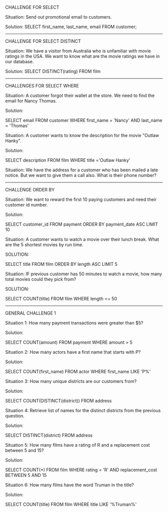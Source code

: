 CHALLENGE FOR SELECT

Situation: Send out promotional email to customers.

Solution: SELECT first_name, last_name, email FROM customer;

---

CHALLENGE FOR SELECT DISTINCT

Situation: We have a visitor from Australia who is unfamiliar with movie ratings in the USA. We want to know what are the movie ratings we have in our database.

Solution: SELECT DISTINCT(rating) FROM film

---

CHALLENGES FOR SELECT WHERE

Situation: A customer forgot their wallet at the store. We need to find the email for Nancy Thomas.

Solution:

SELECT email
FROM customer
WHERE first_name = 'Nancy' AND last_name = 'Thomas'

Situation: A customer wants to know the description for the movie "Outlaw Hanky".

Solution:

SELECT description
FROM film
WHERE title ='Outlaw Hanky'

Situation: We have the address for a customer who has been mailed a late notice. But we want to give them a call also. What is their phone number?

---

CHALLENGE ORDER BY

Situation: We want to reward the first 10 paying customers and need their customer id number.

Solution:

SELECT customer_id
FROM payment
ORDER BY payment_date ASC
LIMIT 10

Situation: A customer wants to watch a movie over their lunch break. What are the 5 shortest movies by run time.

SOLUTION:

SELECT title
FROM film
ORDER BY length ASC
LIMIT 5

Situation: IF previous customer has 50 minutes to watch a movie, how many total movies could they pick from?

SOLUTION:

SELECT COUNT(title)
FROM film
WHERE length <= 50

---

GENERAL CHALLENGE 1

Situation 1: How many payment transactions were greater than \$5?

Solution:

SELECT COUNT(amount)
FROM payment
WHERE amount > 5

Situation 2: How many actors have a first name that starts with P?

Solution:

SELECT COUNT(first_name)
FROM actor
WHERE first_name LIKE 'P%'

Situation 3: How many unique districts are our customers from?

Solution:

SELECT COUNT(DISTINCT(district))
FROM address

Situation 4: Retrieve list of names for the distinct districts from the previous question.

Solution:

SELECT DISTINCT(district)
FROM address

Situation 5: How many films have a rating of R and a replacement cost between 5 and 15?

Solution:

SELECT COUNT(\*)
FROM film
WHERE rating = 'R'
AND replacement_cost BETWEEN 5 AND 15

Situation 6: How many films have the word Truman in the title?

Solution:

SELECT COUNT(title)
FROM film
WHERE title LIKE '%Truman%'
